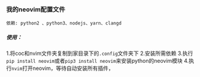 ### 我的neovim配置文件

```vimscript
依赖: python2 、python3、nodejs、yarn、clangd
```

##### 使用：
1.将coc和nvim文件夹复制到家目录下的`.config`文件夹下
2.安装所需依赖
3.执行`pip install neovim`或者`pip3 install neovim`来安装python的neovim模块
4.执行`nvim`打开neovim，等待自动安装所有插件，

